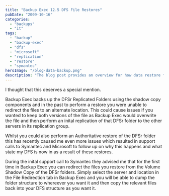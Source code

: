 ```yaml
---
title: "Backup Exec 12.5 DFS File Restores"
pubDate: "2009-10-16"
categories: 
  - "backups"
  - "it"
tags: 
  - "backup"
  - "backup-exec"
  - "dfs"
  - "microsoft"
  - "replication"
  - "restore"
  - "symantec"
heroImage: "/blog-data-backup.png"
description: "The blog post provides an overview for how data restore from DFSr replicated folders using Volume Shadow Copy. It is based on an obsolete version of Symantec BackupExec 12.5"
---
```


I thought that this deserves a special mention.

Backup Exec backs up the DFSr Replicated Folders using the shadow copy components and in the past to perform a restore you were unable to redirect the files to an alternate location. This could cause issues if you wanted to keep both versions of the file as Backup Exec would overwrite the file and then perform an inital replication of that DFSr folder to the other servers in its replication group.

Whilst you could also perform an Authoritative restore of the DFSr folder this has recently caused me even more issues which resulted in support calls to Symantec and Microsoft to follow up on why this happens and what state my DFS is now in as a result of these restores.

During the inital support call to Symantec they advised me that for the first time in Backup Exec you can redirect the files you restore from the Volume Shadow Copy of the DFSr folders. Simply select the server and location in the File Redirection tab in Backup Exec and you will be able to dump the folder structure to whereever you want it and then copy the relevant files back into your DFS structure as you want it.

